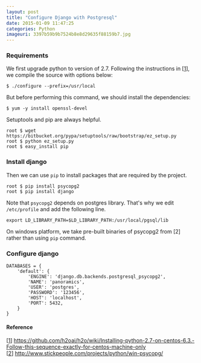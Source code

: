 ```yaml
---
layout: post
title: "Configure Django with Postgresql"
date: 2015-01-09 11:47:25
categories: Python
imageuri: 3397b59b9b7524b8e8d29635f88159b7.jpg
---
```


### Requirements

We first upgrade python to version of 2.7. Following the instructions in
[[1][python]], we compile the source with options below:

    $ ./configure --prefix=/usr/local

But before performing this command, we should install the dependencies:

    $ yum -y install openssl-devel

Setuptools and pip are always helpful.

    root $ wget https://bitbucket.org/pypa/setuptools/raw/bootstrap/ez_setup.py
    root $ python ez_setup.py
    root $ easy_install pip


### Install django

Then we can use `pip` to install packages that are required by the project.

    root $ pip install psycopg2
    root $ pip install django

Note that `psycopg2` depends on postgres library. That's why we edit
`/etc/profile` and add the following line.

    export LD_LIBRARY_PATH=$LD_LIBRARY_PATH:/usr/local/pgsql/lib

On windows platform, we take pre-built binaries of psycopg2 from [2] rather
than using `pip` command.

### Configure django

    DATABASES = {
        'default': {
            'ENGINE': 'django.db.backends.postgresql_psycopg2',
            'NAME': 'panoramics',
            'USER': 'postgres',
            'PASSWORD': '123456',
            'HOST': 'localhost',
            'PORT': 5432,
        }
    }

#### Reference

[[1][python]] https://github.com/h2oai/h2o/wiki/Installing-python-2.7-on-centos-6.3.-Follow-this-sequence-exactly-for-centos-machine-only <br>
[[2][psycopg2]] http://www.stickpeople.com/projects/python/win-psycopg/

[django-setup]: https://www.digitalocean.com/community/tutorials/how-to-install-and-configure-django-with-postgres-nginx-and-gunicorn
[python]: https://github.com/h2oai/h2o/wiki/Installing-python-2.7-on-centos-6.3.-Follow-this-sequence-exactly-for-centos-machine-only
[psycopg2]: http://www.stickpeople.com/projects/python/win-psycopg/